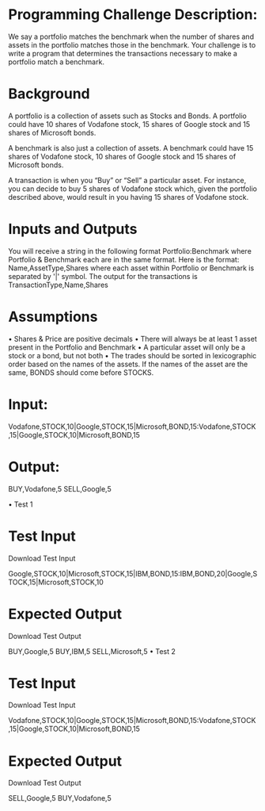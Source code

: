 # Programming Challenge Description:
We say a portfolio matches the benchmark when the number of shares and assets in the portfolio matches those in the benchmark. Your challenge is to write a program that determines the transactions necessary to make a portfolio match a benchmark.
# Background<br/>
A portfolio is a collection of assets such as Stocks and Bonds. A portfolio could have 10 shares of Vodafone stock, 15 shares of Google stock and 15 shares of Microsoft bonds.

A benchmark is also just a collection of assets. A benchmark could have 15 shares of Vodafone stock, 10 shares of Google stock and 15 shares of Microsoft bonds.

A transaction is when you “Buy” or “Sell” a particular asset. For instance, you can decide to buy 5 shares of Vodafone stock which, given the portfolio described above, would result in you having 15 shares of Vodafone stock.

# Inputs and Outputs
You will receive a string in the following format Portfolio:Benchmark where Portfolio & Benchmark each are in the same format.
Here is the format: Name,AssetType,Shares where each asset within Portfolio or Benchmark is separated by '|' symbol.
The output for the transactions is TransactionType,Name,Shares
# Assumptions
•	Shares & Price are positive decimals
•	There will always be at least 1 asset present in the Portfolio and Benchmark
•	A particular asset will only be a stock or a bond, but not both
•	The trades should be sorted in lexicographic order based on the names of the assets. If the names of the asset are the same, BONDS should come before STOCKS.

# Input:
Vodafone,STOCK,10|Google,STOCK,15|Microsoft,BOND,15:Vodafone,STOCK,15|Google,STOCK,10|Microsoft,BOND,15
# Output:
BUY,Vodafone,5
SELL,Google,5

•	Test 1
# Test Input 
Download Test Input

Google,STOCK,10|Microsoft,STOCK,15|IBM,BOND,15:IBM,BOND,20|Google,STOCK,15|Microsoft,STOCK,10
# Expected Output 
Download Test Output

BUY,Google,5
BUY,IBM,5
SELL,Microsoft,5
•	Test 2
# Test Input 
Download Test Input

Vodafone,STOCK,10|Google,STOCK,15|Microsoft,BOND,15:Vodafone,STOCK,15|Google,STOCK,10|Microsoft,BOND,15
# Expected Output 
Download Test Output

SELL,Google,5
BUY,Vodafone,5
